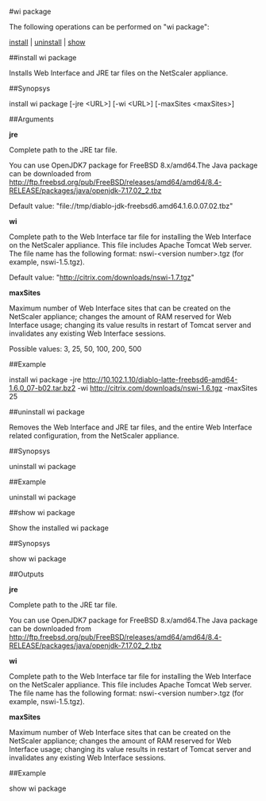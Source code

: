 #wi package

The following operations can be performed on "wi package":


[install](#install-wi-package) | [uninstall](#uninstall-wi-package) | [show](#show-wi-package)

##install wi package

Installs Web Interface and JRE tar files on the NetScaler appliance.


##Synopsys

install wi package [-jre &lt;URL>] [-wi &lt;URL>] [-maxSites &lt;maxSites>]


##Arguments

<b>jre</b>
Complete path to the JRE tar file.
You can use OpenJDK7 package for FreeBSD 8.x/amd64.The Java package can be downloaded from http://ftp.freebsd.org/pub/FreeBSD/releases/amd64/amd64/8.4-RELEASE/packages/java/openjdk-7.17.02_2.tbz
Default value: "file://tmp/diablo-jdk-freebsd6.amd64.1.6.0.07.02.tbz"

<b>wi</b>
Complete path to the Web Interface tar file for installing the Web Interface on the NetScaler appliance. This file includes Apache Tomcat Web server. The file name has the following format: nswi-&lt;version number&gt;.tgz (for example, nswi-1.5.tgz).
Default value: "http://citrix.com/downloads/nswi-1.7.tgz"

<b>maxSites</b>
Maximum number of Web Interface sites that can be created on the NetScaler appliance; changes the amount of RAM reserved for Web Interface usage; changing its value results in restart of Tomcat server and invalidates any existing Web Interface sessions.
Possible values: 3, 25, 50, 100, 200, 500



##Example

install wi package -jre http://10.102.1.10/diablo-latte-freebsd6-amd64-1.6.0_07-b02.tar.bz2 -wi http://citrix.com/downloads/nswi-1.6.tgz -maxSites 25

##uninstall wi package

Removes the Web Interface and JRE tar files, and the entire Web Interface related configuration, from the NetScaler appliance.


##Synopsys

uninstall wi package


##Example

uninstall wi package

##show wi package

Show the installed wi package


##Synopsys

show wi package


##Outputs

<b>jre</b>
Complete path to the JRE tar file.
You can use OpenJDK7 package for FreeBSD 8.x/amd64.The Java package can be downloaded from http://ftp.freebsd.org/pub/FreeBSD/releases/amd64/amd64/8.4-RELEASE/packages/java/openjdk-7.17.02_2.tbz

<b>wi</b>
Complete path to the Web Interface tar file for installing the Web Interface on the NetScaler appliance. This file includes Apache Tomcat Web server. The file name has the following format: nswi-&lt;version number>.tgz (for example, nswi-1.5.tgz).

<b>maxSites</b>
Maximum number of Web Interface sites that can be created on the NetScaler appliance; changes the amount of RAM reserved for Web Interface usage; changing its value results in restart of Tomcat server and invalidates any existing Web Interface sessions.



##Example

show wi package

